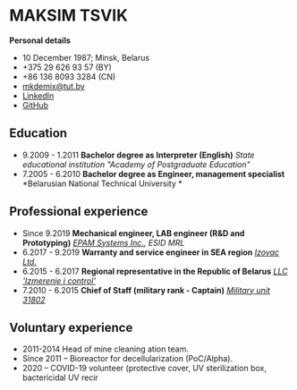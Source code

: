 # MAKSIM TSVIK

**Personal details**

* 10 December 1987; Minsk, Belarus
* +375 29 626 93 57 (BY)
* +86 136 8093 3284 (CN)
* [mkdemix@tut.by](mailto:mkdemix@tut.by)
* [LinkedIn](www.linkedin.com/in/maksim-tsvik)
* [GitHub](https://github.com/MaksimTsvik)


## Education

* 9.2009 - 1.2011  **Bachelor degree as Interpreter (English)**
    *State educational institution "Academy of Postgraduate Education"*
* 7.2005 - 6.2010 **Bachelor degree as Engineer, management specialist**
    *Belarusian National Technical University *

## Professional experience

* Since 9.2019 **Mechanical engineer, LAB engineer (R&D and Prototyping)**
    *[EPAM Systems Inc.](https://www.epam.com/), ESID MRL*
* 6.2017 - 9.2019 **Warranty and service engineer in SEA region**
    *[Izovac Ltd.](https://www.izovac.com/)*
* 6.2015 - 6.2017 **Regional representative in the Republic of Belarus**
    *[LLC 'Izmerenie i control'](https://izmerkon.ru/)*
* 7.2010 - 6.2015 **Chief of Staff (military rank - Captain)**
    *[Military unit 31802](https://www.mil.by)*

## Voluntary experience

* 2011-2014 Head of mine cleaning ation team.
* Since 2011 – Bioreactor for decellularization (PoC/Alpha).
* 2020 – COVID-19 volunteer (protective cover, UV sterilization box, bactericidal UV recir
